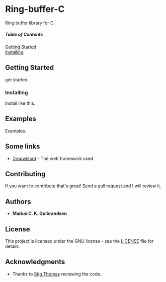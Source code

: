 # Ring-buffer-C
 Ring buffer library for C.

 ##### Table of Contents  
[Getting Started](#GettingStarted)  
[Installing](#Installing)  


## Getting Started
<a name="GettingStarted"/>
get started.

### Installing
<a name="Installing"/>

Install like this.

## Examples
Examples.

## Some links

* [Dropwizard](http://www.dropwizard.io/1.0.2/docs/) - The web framework used


## Contributing

If you want to contribute that's great! Send a pull request and I will review it.

## Authors

* **Marius C. K. Gulbrandsen** 

## License

This project is licensed under the GNU license - see the [LICENSE](LICENSE) file for details

## Acknowledgments

* Thanks to [Stig Thomas](https://github.com/ribbreaker) reviewing the code.
